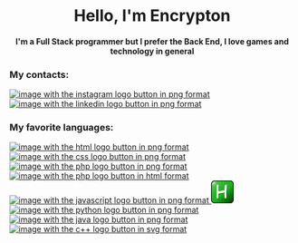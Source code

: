 <h1 align="center">
  Hello, I'm Encrypton
</h1>
<h4 align="center">
  I'm a Full Stack programmer but I prefer the Back End, I love games and technology in general
</h4>
<h3>
  My contacts:
</h3>
<a href="">
  <img src="https://camo.githubusercontent.com/aecaf87326884e8b0466bb799265a13fee7586246ebda3e066cb7fad82a1fd23/68747470733a2f2f63646e2e6a7364656c6976722e6e65742f6e706d2f73696d706c652d69636f6e7340332e302e312f69636f6e732f696e7374616772616d2e737667" alt="image with the instagram logo button in png format" width="30px" height="30px">
</a>
<a href="">
  <img src="https://camo.githubusercontent.com/28bbd2596707954793abeff9eb24d343c1c78b7bf184b90294b4b190c6097a65/68747470733a2f2f63646e2e6a7364656c6976722e6e65742f6e706d2f73696d706c652d69636f6e7340332e302e312f69636f6e732f6c696e6b6564696e2e737667" alt="image with the linkedin logo button in png format" width="30px" height="30px">
</a>
<h3>
  My favorite languages:
</h3>
<a href="">
  <img src="https://logodownload.org/wp-content/uploads/2016/10/html5-logo.png" alt="image with the html logo button in png format" width="40px" height="40px">
</a>
<a href="">
  <img src="https://logodownload.org/wp-content/uploads/2017/04/css-3-logo.png" alt="image with the css logo button in png format" width="40px" height="40px">
</a>
<a href="">
  <img src="https://logodownload.org/wp-content/uploads/2016/10/php-logo.png" alt="image with the php logo button in png format" width="40px" height="40px">
</a>
<a href="">
  <img src="https://w7.pngwing.com/pngs/354/683/png-transparent-logo-mysql-database-phpmyadmin-oracle-sql-logo-blue-text-logo-thumbnail.png" alt="image with the php logo button in html format" width="40px" height="40px">
</a>
<a href="">
  <img src="https://logospng.org/wp-content/uploads/javascript.png" alt="image with the javascript logo button in png format" width="40px" height="40px">
</a>
<a href="">
  <img src="https://raw.githubusercontent.com/Ixiko/AHK-Forum/master/images/AHK%20main%20icon.png" alt="image with the ahk logo button in png format" width="40px" height="40px">
</a>
<a href="">
  <img src="https://cdn.picpng.com/logo/language-logo-python-44976.png" alt="image with the python logo button in png format" width="40px" height="40px">
</a>
<a href="">
  <img src="https://www.celsonunes.com.br/wp-content/uploads/2018/05/java-logo.png" alt="image with the java logo button in png format" width="60px" height="60px">
</a>
<a href="">
  <img src="https://upload.wikimedia.org/wikipedia/commons/1/18/ISO_C%2B%2B_Logo.svg" alt="image with the c++ logo button in svg format" width="40px" height="40px">
</a>
